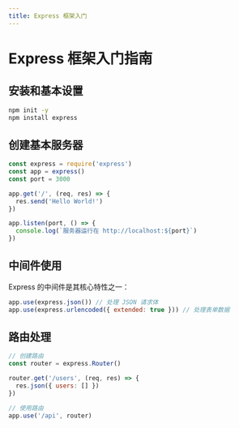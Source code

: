 ```yaml
---
title: Express 框架入门
---
```


# Express 框架入门指南

## 安装和基本设置

```bash
npm init -y
npm install express
```

## 创建基本服务器

```javascript
const express = require('express')
const app = express()
const port = 3000

app.get('/', (req, res) => {
  res.send('Hello World!')
})

app.listen(port, () => {
  console.log(`服务器运行在 http://localhost:${port}`)
})
```

## 中间件使用

Express 的中间件是其核心特性之一：

```javascript
app.use(express.json()) // 处理 JSON 请求体
app.use(express.urlencoded({ extended: true })) // 处理表单数据
```

## 路由处理

```javascript
// 创建路由
const router = express.Router()

router.get('/users', (req, res) => {
  res.json({ users: [] })
})

// 使用路由
app.use('/api', router)
``` 